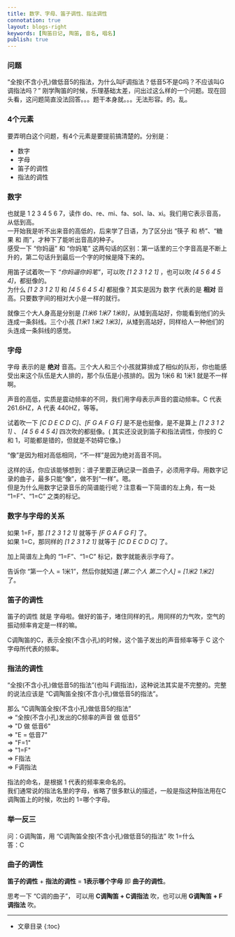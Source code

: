 ```yaml
---
title: 数字、字母、笛子调性、指法调性
connotation: true
layout: blogs-right
keywords: [陶笛日记, 陶笛, 音名, 唱名]
publish: true
---
```


### 问题

“全按(不含小孔)做低音5的指法，为什么叫F调指法？低音5不是G吗？不应该叫G调指法吗？” 刚学陶笛的时候，乐理基础太差，问出过这么样的一个问题。现在回头看，这问题简直没法回答。。。题干本身就。。。无法形容。的。乱。

### 4个元素

要弄明白这个问题，有4个元素是要提前搞清楚的。分别是：

- 数字
- 字母
- 笛子的调性
- 指法的调性

### 数字

也就是 1 2 3 4 5 6 7，读作 do、re、mi、fa、sol、la、xi。我们用它表示音高，从低到高。    
一开始我是听不出来音的高低的，后来学了日语，为了区分出 “筷子 和 桥”、“糖果 和 雨”，才种下了能听出音高的种子。   
感受一下 “你妈逼” 和 “你妈笔” 这两句话的区别：第一话里的三个字音高是不断上升的，第二句话升到最后一个字的时候是降下来的。    

用笛子试着吹一下 *“你妈逼你妈笔”*，可以吹 *[1 2 3 1 2 1]* ，也可以吹 *[4 5 6 4 5 4]*，都挺像的。   
为什么 *[1 2 3 1 2 1]* 和 *[4 5 6 4 5 4]* 都挺像？其实是因为 数字 代表的是 **相对** 音高。只要数字间的相对大小是一样的就行。    

就像三个大人身高是分别是 *[1米6 1米7 1米8]*，从矮到高站好，你能看到他们的头连成一条斜线。三个小孩 *[1米1 1米2 1米3]*，从矮到高站好，同样给人一种他们的头连成一条斜线的感觉。    

### 字母

字母 表示的是 **绝对** 音高。三个大人和三个小孩就算排成了相似的队形，你也能感受出来这个队伍是大人排的，那个队伍是小孩排的。因为 1米6 和 1米1 就是不一样啊。     

声音的高低，实质是震动频率的不同，我们用字母表示声音的震动频率。C 代表 261.6HZ，A 代表 440HZ，等等。    

试着吹一下 *[C D E C D C]*、*[F G A F G F]* 是不是也挺像，是不是算上 *[1 2 3 1 2 1]* 、 *[4 5 6 4 5 4]*  四次吹的都挺像。( 其实还没说到笛子和指法调性，你按的 C 和 1，可能都是错的，但就是不妨碍它像。)      

“像”是因为相对高低相同，“不一样”是因为绝对高音不同。    

这样的话，你应该能够想到：谱子里要正确记录一首曲子，必须用字母。用数字记录的曲子，最多只能“像”，做不到“一样”。嗯。     
但是为什么用数字记录音乐的简谱能行呢？注意看一下简谱的左上角，有一处 “1=F”、“1=C” 之类的标记。    

### 数字与字母的关系

如果 1=F，那 *[1 2 3 1 2 1]* 就等于 *[F G A F G F]* 了。    
如果 1=C，那同样的 *[1 2 3 1 2 1]* 就等于 *[C D E C D C]* 了。  

加上简谱左上角的 “1=F”、“1=C” 标记，数字就能表示字母了。    

告诉你 “第一个人 = 1米1”，然后你就知道 *[第二个人 第二个人]* = *[1米2 1米2]* 了。  

### 笛子的调性

笛子的调性 就是 字母啦。做好的笛子，堵住同样的孔，用同样的力气吹，空气的振动频率肯定是一样的嘛。    

C调陶笛的C，表示全按(不含小孔)的时候，这个笛子发出的声音频率等于 C 这个字母所代表的频率。 

### 指法的调性

“全按(不含小孔)做低音5的指法”(也叫 F调指法)，这种说法其实是不完整的。完整的说法应该是 “C调陶笛全按(不含小孔)做低音5的指法”。  

那么 “C调陶笛全按(不含小孔)做低音5的指法”     
=> “全按(不含小孔)发出的C频率的声音 做 低音5”     
=> "D 做 低音6"     
=> "E = 低音7"      
=> "F=1"        
=> "1=F"    
=> F指法    
=> F调指法     

指法的命名，是根据 1 代表的频率来命名的。       
我们通常说的指法名里的字母，省略了很多默认的描述，一般是指这种指法用在C调陶笛上的时候，吹出的 1=哪个字母。       

### 举一反三

问：G调陶笛，用 “C调陶笛全按(不含小孔)做低音5的指法” 吹 1=什么        
答：C       


### 曲子的调性

**笛子的调性** + **指法的调性** = **1表示哪个字母** 即 **曲子的调性**。    

思考一下 “C调的曲子”， 可以用 **C调陶笛 + C调指法** 吹，也可以用 **G调陶笛 + F调指法** 吹。

---

* 文章目录
{:toc}